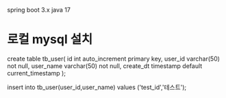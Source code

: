 spring boot 3.x
java 17



# 로컬 mysql 설치
create table tb_user(
    id int auto_increment primary key,
    user_id varchar(50) not null,
    user_name varchar(50) not null,
    create_dt timestamp default current_timestamp
);


insert into tb_user(user_id,user_name) values ('test_id','테스트');
